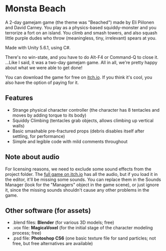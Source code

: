 # Monsta Beach
A 2-day gamejam game (the theme was "Beached") made by Eli Piilonen and David Carney.  You play as a physics-based squiddy-monster and you terrorize a fort on an island.  You climb and smash towers, and also squash little purple dudes who throw (meaningless, tiny, irrelevant) spears at you.

Made with Unity 5.6.1, using C#.

There's no win-state, and you have to do Alt-F4 or Command-Q to close it.  ...Like I said, it was a two-day gamejam game.  All in all, we're pretty happy about what we were able to get done!

You can download the game for free on [itch.io](https://2darray.itch.io/monsta-beach).  If you think it's cool, you also have the option of paying for it.

## Features
  * Strange physical character controller (the character has 8 tentacles and moves by adding torque to its body)
  * Squiddy Climbing (tentacles grab objects, allows climbing up vertical walls)
  * Basic smashable pre-fractured props (debris disables itself after settling, for performance)
  * Simple and legible code with mild comments throughout

## Note about audio
For licensing reasons, we need to exclude some sound effects from the project folder.  The [full game on itch.io](https://2darray.itch.io/monsta-beach) has all the audio, but if you load it in the editor, it'll be missing some sounds.  You can replace them in the Sounds Manager (look for the "Managers" object in the game scene), or just ignore it, since the missing sounds shouldn't cause any other problems in the game.

## Other software (for assets)
* .blend files:  **Blender** (for various 3D models; free)
* .vox file: **MagicaVoxel** (for the initial stage of the character modeling process; free)
* .psd file: **Photoshop CS6** (one basic texture file for sand particles; not free, but free alternatives are available)